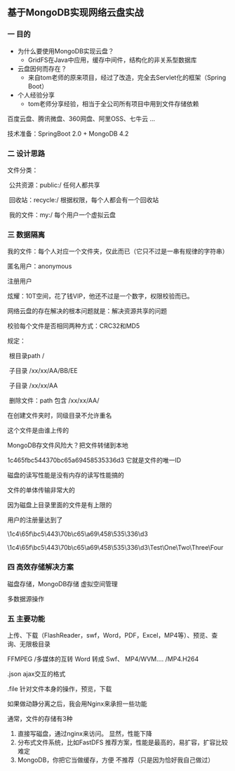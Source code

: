 ## 基于MongoDB实现网络云盘实战

### 一 目的

- 为什么要使用MongoDB实现云盘？
  - GridFS在Java中应用，缓存中间件，结构化的非关系型数据库
- 云盘因何而存在？
  - 来自tom老师的原来项目，经过了改造，完全去Servlet化的框架（Spring Boot）
- 个人经验分享
  - tom老师分享经验，相当于全公司所有项目中用到文件存储依赖

百度云盘、腾讯微盘、360网盘、阿里OSS、七牛云 ...

技术准备：SpringBoot 2.0 + MongoDB 4.2



### 二 设计思路

文件分类：

​	公共资源：public:/	任何人都共享

​	回收站：recycle:/		根据权限，每个人都会有一个回收站

​	我的文件：my:/		每个用户一个虚拟云盘



### 三 数据隔离

我的文件：每个人对应一个文件夹，仅此而已（它只不过是一串有规律的字符串）

匿名用户：anonymous

注册用户

炫耀：10T空间，花了钱VIP，他还不过是一个数字，权限校验而已。

网络云盘的存在解决的根本问题就是：解决资源共享的问题

校验每个文件是否相同两种方式：CRC32和MD5

规定：

​	根目录path /

​	子目录 /xx/xx/AA/BB/EE

​	子目录 /xx/xx/AA

​	删除文件：path 包含 /xx/xx/AA/

在创建文件夹时，同级目录不允许重名

这个文件是由谁上传的

MongoDB存文件风险大？把文件转储到本地

1c465fbc544370bc65a69458535336d3 它就是文件的唯一ID

磁盘的读写性能是没有内存的读写性能搞的

文件的单体传输非常大的

因为磁盘上目录里面的文件是有上限的

用户的注册量达到了

\1c4\65f\bc5\443\70b\c65\a69\458\535\336\d3

\1c4\65f\bc5\443\70b\c65\a69\458\535\336\d3\Test\One\Two\Three\Four



### 四 高效存储解决方案

磁盘存储，MongoDB存储
虚拟空间管理

多数据源操作



### 五 主要功能

上传、下载（FlashReader，swf，Word，PDF，Excel，MP4等）、预览、查询、无限极目录

FFMPEG /多媒体的互转   Word 转成 Swf、 MP4/WVM.... /MP4.H264



.json ajax交互的格式

.file 针对文件本身的操作，预览，下载



如果做动静分离之后，我会用Nginx来承担一些功能


通常，文件的存储有3种
1. 直接写磁盘，通过nginx来访问。    显然，性能下降
2. 分布式文件系统，比如FastDFS		推荐方案，性能是最高的，易扩容，扩容比较难定
3. MongoDB，你把它当做缓存，方便	不推荐（只是因为恰好我自己做过）







